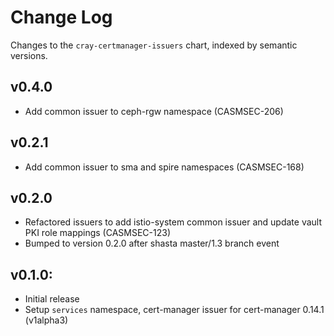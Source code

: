 # Change Log

Changes to the `cray-certmanager-issuers` chart, indexed by semantic versions.

## v0.4.0 

- Add common issuer to ceph-rgw namespace (CASMSEC-206)

## v0.2.1

- Add common issuer to sma and spire namespaces (CASMSEC-168)

## v0.2.0

- Refactored issuers to add istio-system common issuer and update vault PKI role mappings (CASMSEC-123)
- Bumped to version 0.2.0 after shasta master/1.3 branch event

## v0.1.0:

- Initial release
- Setup ```services``` namespace, cert-manager issuer for cert-manager 0.14.1 (v1alpha3)